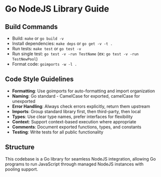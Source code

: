 # Go NodeJS Library Guide

## Build Commands
- Build: `make` or `go build -v`
- Install dependencies: `make deps` or `go get -v -t .`
- Run tests: `make test` or `go test -v`
- Run single test: `go test -v -run TestName` (ex: `go test -v -run TestNewPool`)
- Format code: `goimports -w -l .`

## Code Style Guidelines
- **Formatting**: Use goimports for auto-formatting and import organization
- **Naming**: Go standard - CamelCase for exported, camelCase for unexported
- **Error Handling**: Always check errors explicitly, return them upstream
- **Imports**: Group standard library first, then third-party, then local
- **Types**: Use clear type names, prefer interfaces for flexibility
- **Context**: Support context-based execution where appropriate
- **Comments**: Document exported functions, types, and constants
- **Testing**: Write tests for all public functionality

## Structure
This codebase is a Go library for seamless NodeJS integration, allowing Go programs to run JavaScript through managed NodeJS instances with pooling support.